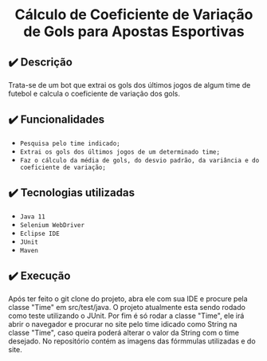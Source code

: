 <h1 align="center"> Cálculo de Coeficiente de Variação de Gols para Apostas Esportivas </h1>

## ✔️ Descrição
Trata-se de um bot que extrai os gols dos últimos jogos de algum time de futebol e calcula o coeficiente de variação dos gols.

## ✔️ Funcionalidades
- `Pesquisa pelo time indicado;`
- `Extrai os gols dos últimos jogos de um determinado time;` 
- `Faz o cálculo da média de gols, do desvio padrão, da variância e do coeficiente de variação;`

## ✔️ Tecnologias utilizadas
- ``Java 11``
- ``Selenium WebDriver``
- ``Eclipse IDE``
- ``JUnit``
- ``Maven`` 

## ✔️ Execução
Após ter feito o git clone do projeto, abra ele com sua IDE e procure pela classe "Time" em src/test/java. O projeto atualmente esta sendo rodado como teste utilizando o JUnit. Por fim é só rodar a classe "Time", ele irá abrir o navegador e procurar no site pelo time idicado como String na classe "Time", caso queira poderá alterar o valor da String com o time desejado. No repositório contém as imagens das fórmmulas utilizadas e do site.
